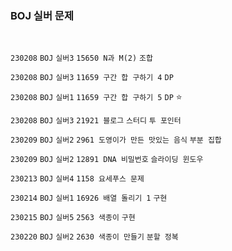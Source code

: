 <h3> BOJ 실버 문제  </h3>

<br> 

`230208` `BOJ` `실버3` `15650 N과 M(2)`  `조합`

`230208` `BOJ` `실버3` `11659 구간 합 구하기 4`  `DP`

`230208` `BOJ` `실버1` `11659 구간 합 구하기 5` `DP` ⭐

`230208` `BOJ` `실버3` `21921 블로그` `스터디` `투 포인터`

`230209` `BOJ` `실버2` `2961 도영이가 만든 맛있는 음식` `부분 집합`

`230209` `BOJ` `실버2` `12891 DNA 비밀번호` `슬라이딩 윈도우`

`230213` `BOJ` `실버4` `1158 요세푸스 문제` 

`230214` `BOJ` `실버1` `16926 배열 돌리기 1` `구현` 

`230215` `BOJ` `실버5` `2563 색종이` `구현` 

`230220` `BOJ` `실버2` `2630 색종이 만들기` `분할 정복` 